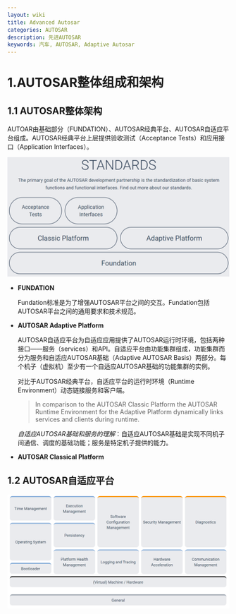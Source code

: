 ```yaml
---
layout: wiki
title: Advanced Autosar
categories: AUTOSAR
description: 先进AUTOSAR
keywords: 汽车, AUTOSAR, Adaptive Autosar
---
```


# 1.AUTOSAR整体组成和架构

## 1.1 AUTOSAR整体架构

AUTOAR由基础部分（FUNDATION）、AUTOSAR经典平台、AUTOSAR自适应平台组成。AUTOSAR经典平台上层提供验收测试（Acceptance Tests）和应用接口（Application Interfaces）。

<img src="/images/wiki/AdvancedAs/Structure.png" width="700" alt="AUTOSAR 平台架构">

* **FUNDATION**

  Fundation标准是为了增强AUTOSAR平台之间的交互。Fundation包括AUTOSAR平台之间的通用要求和技术规范。

* **AUTOSAR Adaptive Platform**

  AUTOSAR自适应平台为自适应应用提供了AUTOSAR运行时环境，包括两种接口——服务（services）和API。自适应平台由功能集群组成，功能集群而分为服务和自适应AUTOSAR基础（Adaptive AUTOSAR Basis）两部分。每个机子（虚拟机）至少有一个自适应AUTOSAR基础的功能集群的实例。

  对比于AUTOSAR经典平台，自适应平台的运行时环境（Runtime Environment）动态链接服务和客户端。

  >In comparison to the AUTOSAR Classic Platform the AUTOSAR Runtime Environment for the Adaptive Platform dynamically links services and clients during runtime.

  *自适应AUTOSAR基础和服务的理解*：自适应AUTOSAR基础是实现不同机子间通信、调度的基础功能；服务是特定机子提供的能力。

* **AUTOSAR Classical Platform**

  

## 1.2 AUTOSAR自适应平台

<img src="/images/wiki/AdvancedAs/AP_Structure1.png" width="700" alt="AUTOSAR 自适应平台架构">
